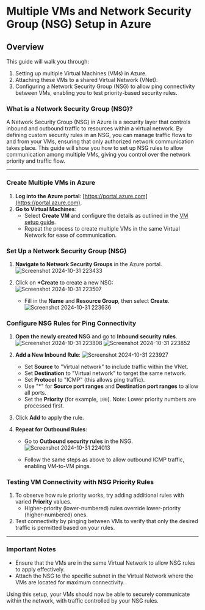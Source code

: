 # Multiple VMs and Network Security Group (NSG) Setup in Azure

## Overview

This guide will walk you through:
1. Setting up multiple Virtual Machines (VMs) in Azure.
2. Attaching these VMs to a shared Virtual Network (VNet).
3. Configuring a Network Security Group (NSG) to allow ping connectivity between VMs, enabling you to test priority-based security rules.

### What is a Network Security Group (NSG)?

A Network Security Group (NSG) in Azure is a security layer that controls inbound and outbound traffic to resources within a virtual network. By defining custom security rules in an NSG, you can manage traffic flows to and from your VMs, ensuring that only authorized network communication takes place. This guide will show you how to set up NSG rules to allow communication among multiple VMs, giving you control over the network priority and traffic flow.

---

### Create Multiple VMs in Azure

1. **Log into the Azure portal**: [https://portal.azure.com](https://portal.azure.com).
2. **Go to Virtual Machines**:
   - Select **Create VM** and configure the details as outlined in the [VM setup guide](https://github.com/Reyajosephine/Azure-30-days-Challenge/blob/main/Day-1.md).
   - Repeat the process to create multiple VMs in the same Virtual Network for ease of communication.
   
### Set Up a Network Security Group (NSG)

1. **Navigate to Network Security Groups** in the Azure portal.
   ![Screenshot 2024-10-31 223433](https://github.com/user-attachments/assets/3be21e80-7a10-453c-90dd-44ad316d078a)

2. Click on **+Create** to create a new NSG:
   ![Screenshot 2024-10-31 223507](https://github.com/user-attachments/assets/556b97f1-2167-42e4-b4bf-ba58209892f7)

   - Fill in the **Name** and **Resource Group**, then select **Create**.
     ![Screenshot 2024-10-31 223636](https://github.com/user-attachments/assets/25772c3e-3ce7-44ef-bfed-315a81dda955)


### Configure NSG Rules for Ping Connectivity

1. **Open the newly created NSG** and go to **Inbound security rules**.
   ![Screenshot 2024-10-31 223808](https://github.com/user-attachments/assets/c017e85a-9a8c-4d2d-a176-057b70088b5a)
   ![Screenshot 2024-10-31 223852](https://github.com/user-attachments/assets/b3c070ad-9390-4eb6-b82e-5a9d8ab097b1)


3. **Add a New Inbound Rule**:
   ![Screenshot 2024-10-31 223927](https://github.com/user-attachments/assets/e32dcc02-ee1e-40cb-884e-578f5e93fa5a)

   - Set **Source** to "Virtual network" to include traffic within the VNet.
   - Set **Destination** to "Virtual network" to target the same network.
   - Set **Protocol** to "ICMP" (this allows ping traffic).
   - Use "*" for **Source port ranges** and **Destination port ranges** to allow all ports.
   - Set the **Priority** (for example, `100`). Note: Lower priority numbers are processed first.
    
4. Click **Add** to apply the rule.

5. **Repeat for Outbound Rules**:
   - Go to **Outbound security rules** in the NSG.
    ![Screenshot 2024-10-31 224013](https://github.com/user-attachments/assets/89f55126-710e-4cfc-8976-f2c3abe1a298)

   - Follow the same steps as above to allow outbound ICMP traffic, enabling VM-to-VM pings.

### Testing VM Connectivity with NSG Priority Rules

1. To observe how rule priority works, try adding additional rules with varied **Priority** values.
   - Higher-priority (lower-numbered) rules override lower-priority (higher-numbered) ones.
2. Test connectivity by pinging between VMs to verify that only the desired traffic is permitted based on your rules.

---

### Important Notes
- Ensure that the VMs are in the same Virtual Network to allow NSG rules to apply effectively.
- Attach the NSG to the specific subnet in the Virtual Network where the VMs are located for maximum connectivity.

Using this setup, your VMs should now be able to securely communicate within the network, with traffic controlled by your NSG rules.

